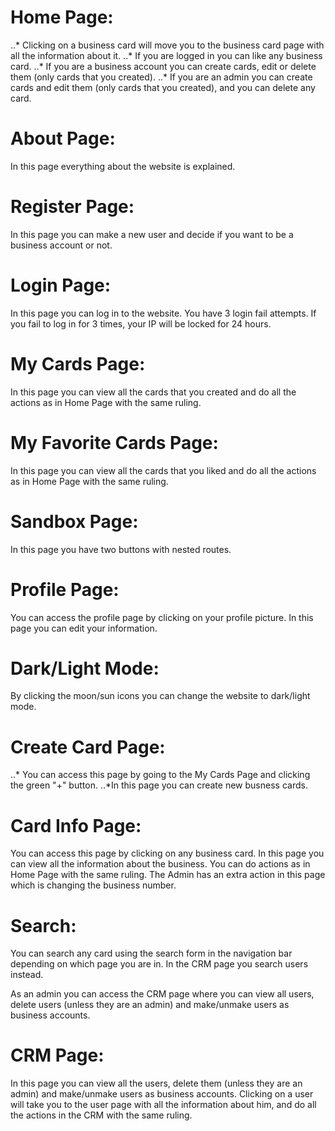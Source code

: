# Home Page:
..* Clicking on a business card will move you to the business card page with all the information about it.
..* If you are logged in you can like any business card.
..* If you are a business account you can create cards, edit or delete them (only cards that you created).
..* If you are an admin you can create cards and edit them (only cards that you created), and you can delete any card.

# About Page:
In this page everything about the website is explained.

# Register Page:
In this page you can make a new user and decide if you want to be a business account or not.

# Login Page:
In this page you can log in to the website.
You have 3 login fail attempts.
If you fail to log in for 3 times, your IP will be locked for 24 hours.

# My Cards Page:
In this page you can view all the cards that you created and do all the actions as in Home Page with the same ruling.

# My Favorite Cards Page:
In this page you can view all the cards that you liked and do all the actions as in Home Page with the same ruling.

# Sandbox Page:
In this page you have two buttons with nested routes.

# Profile Page:
You can access the profile page by clicking on your profile picture.
In this page you can edit your information.

# Dark/Light Mode:
By clicking the moon/sun icons you can change the website to dark/light mode.

# Create Card Page:
..* You can access this page by going to the My Cards Page and clicking the green "+" button.
..*In this page you can create new busness cards.

# Card Info Page:
You can access this page by clicking on any business card.
In this page you can view all the information about the business.
You can do actions as in Home Page with the same ruling.
The Admin has an extra action in this page which is changing the business number.

# Search:
You can search any card using the search form in the navigation bar depending on which page you are in.
In the CRM page you search users instead.

As an admin you can access the CRM page where you can view all users, delete users (unless they are an admin) and make/unmake users as business accounts.

# CRM Page:
In this page you can view all the users, delete them (unless they are an admin) and make/unmake users as business accounts.
Clicking on a user will take you to the user page with all the information about him, and do all the actions in the CRM with the same ruling.